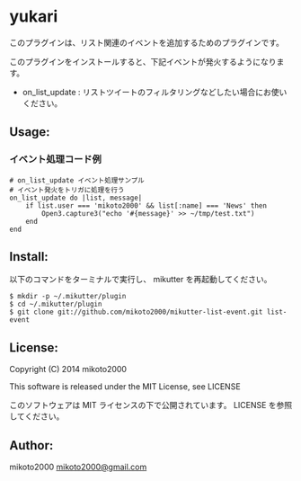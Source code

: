 yukari
======

このプラグインは、リスト関連のイベントを追加するためのプラグインです。

このプラグインをインストールすると、下記イベントが発火するようになります。

- on_list_update : リストツイートのフィルタリングなどしたい場合にお使いください。

Usage:
------

### イベント処理コード例

~~~ { .rb }
# on_list_update イベント処理サンプル
# イベント発火をトリガに処理を行う
on_list_update do |list, message|
    if list.user === 'mikoto2000' && list[:name] === 'News' then
        Open3.capture3("echo '#{message}' >> ~/tmp/test.txt")
    end
end
~~~

Install:
--------

以下のコマンドをターミナルで実行し、 mikutter を再起動してください。

~~~ { .sh }
$ mkdir -p ~/.mikutter/plugin
$ cd ~/.mikutter/plugin
$ git clone git://github.com/mikoto2000/mikutter-list-event.git list-event
~~~

License:
--------

Copyright (C) 2014 mikoto2000

This software is released under the MIT License, see LICENSE

このソフトウェアは MIT ライセンスの下で公開されています。 LICENSE を参照してください。

Author:
-------

mikoto2000 <mikoto2000@gmail.com>
